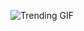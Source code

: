 
<!-- GIF_SECTION -->
![Trending GIF](https://media4.giphy.com/media/v1.Y2lkPThiYjIxNzcybTVzM3R3eWdhMDB6YmU0cmNtZ2t2OXJ2Z3luNDg0eGo3N240MjkxYiZlcD12MV9naWZzX3NlYXJjaCZjdD1n/78XCFBGOlS6keY1Bil/giphy.gif)
<!-- END_GIF_SECTION -->
